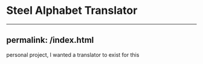 # Steel Alphabet Translator
---
permalink: /index.html
---

personal project, I wanted a translator to exist for this
